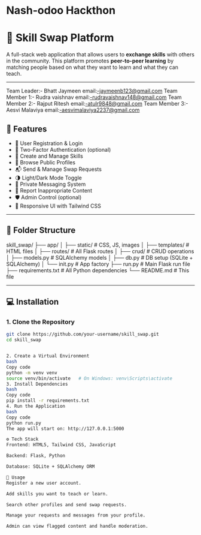 # Nash-odoo Hackthon
# 🔁 Skill Swap Platform

A full-stack web application that allows users to **exchange skills** with others in the community. This platform promotes **peer-to-peer learning** by matching people based on what they want to learn and what they can teach.

---
Team Leader:- Bhatt Jaymeen 
email:-jaymeenb123@gmail.com
Team Member 1:- Rudra vaishnav
email:-rudravaishnav148@gmail.com
Team Member 2:- Rajput Ritesh
email:-atulr9848@gmail.com
Team Member 3:- Aesvi Malaviya
email:-aesvimalaviya2237@gmail.com

## 🚀 Features

- 👤 User Registration & Login
- 🔐 Two-Factor Authentication (optional)
- 🧠 Create and Manage Skills
- 🔎 Browse Public Profiles
- 📬 Send & Manage Swap Requests
- 🌗 Light/Dark Mode Toggle
- 📨 Private Messaging System
- 🚩 Report Inappropriate Content
- 🛡️ Admin Control (optional)
- 🎨 Responsive UI with Tailwind CSS

---

## 📁 Folder Structure
skill_swap/
├── app/
│ ├── static/ # CSS, JS, images
│ ├── templates/ # HTML files
│ ├── routes/ # All Flask routes
│ ├── crud/ # CRUD operations
│ ├── models.py # SQLAlchemy models
│ ├── db.py # DB setup (SQLite + SQLAlchemy)
│ └── init.py # App factory
├── run.py # Main Flask run file
├── requirements.txt # All Python dependencies
└── README.md # This file


---

## 💻 Installation

### 1. Clone the Repository

```bash
git clone https://github.com/your-username/skill_swap.git
cd skill_swap


2. Create a Virtual Environment
bash
Copy code
python -m venv venv
source venv/bin/activate   # On Windows: venv\Scripts\activate
3. Install Dependencies
bash
Copy code
pip install -r requirements.txt
4. Run the Application
bash
Copy code
python run.py
The app will start on: http://127.0.0.1:5000

⚙️ Tech Stack
Frontend: HTML5, Tailwind CSS, JavaScript

Backend: Flask, Python

Database: SQLite + SQLAlchemy ORM

🧪 Usage
Register a new user account.

Add skills you want to teach or learn.

Search other profiles and send swap requests.

Manage your requests and messages from your profile.

Admin can view flagged content and handle moderation.


